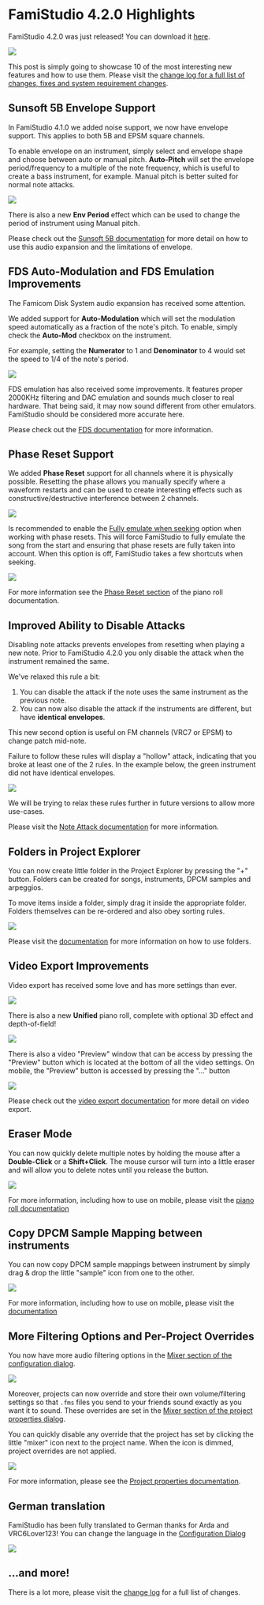 # FamiStudio 4.2.0 Highlights

FamiStudio 4.2.0 was just released! You can download it [here](https://famistudio.org/#download).

![](420/Thumbnail.png#center)

This post is simply going to showcase 10 of the most interesting new features and how to use them. Please visit the [change log for a full list of changes, fixes and system requirement changes](../changelog.md#version-420).

## Sunsoft 5B Envelope Support

In FamiStudio 4.1.0 we added noise support, we now have envelope support. This applies to both 5B and EPSM square channels.

To enable envelope on an instrument, simply select and envelope shape and choose between auto or manual pitch. **Auto-Pitch** will set the envelope period/frequency to a multiple of the note frequency, which is useful to create a bass instrument, for example. Manual pitch is better suited for normal note attacks. 

![](420/S5BEnvelope.gif#center)

There is also a new **Env Period** effect which can be used to change the period of instrument using Manual pitch. 

Please check out the [Sunsoft 5B documentation](../expansion.md#sunsoft-5b) for more detail on how to use this audio expansion and the limitations of envelope.

## FDS Auto-Modulation and FDS Emulation Improvements

The Famicom Disk System audio expansion has received some attention.

We added support for **Auto-Modulation** which will set the modulation speed automatically as a fraction of the note's pitch. To enable, simply check the **Auto-Mod** checkbox on the instrument.

For example, setting the **Numerator** to 1 and **Denominator** to 4 would set the speed to 1/4 of the note's period. 

![](420/FDSAutoMod.gif#center)

FDS emulation has also received some improvements. It features proper 2000KHz filtering and DAC emulation and sounds much closer to real hardware. That being said, it may now sound different from other emulators. FamiStudio should be considered more accurate here.

Please check out the [FDS documentation](../expansion.md#famicom-disk-system) for more information.

## Phase Reset Support

We added **Phase Reset** support for all channels where it is physically possible. Resetting the phase allows you manually specify where a waveform restarts and can be used to create interesting effects such as constructive/destructive interference between 2 channels.

![](420/PhaseReset.png#center)

Is recommended to enable the [Fully emulate when seeking](../config.md#sound-configuration) option when working with phase resets. This will force FamiStudio to fully emulate the song from the start and ensuring that phase resets are fully taken into account. When this option is off, FamiStudio takes a few shortcuts when seeking.

![](420/AccurateSeek.png#center)

For more information see the [Phase Reset section](../pianoroll.md#phase-reset) of the piano roll documentation.

## Improved Ability to Disable Attacks

Disabling note attacks prevents envelopes from resetting when playing a new note. Prior to FamiStudio 4.2.0 you only disable the attack when the instrument remained the same.

We've relaxed this rule a bit:

1. You can disable the attack if the note uses the same instrument as the previous note.
2. You can now also disable the attack if the instruments are different, but have **identical envelopes**. 

This new second option is useful on FM channels (VRC7 or EPSM) to change patch mid-note. 

Failure to follow these rules will display a "hollow" attack, indicating that you broke at least one of the 2 rules. In the example below, the green instrument did not have identical envelopes. 

![](../images/NoAttackError.png#center)

We will be trying to relax these rules further in future versions to allow more use-cases.

Please visit the [Note Attack documentation](../pianoroll.md#note-attack) for more information.

## Folders in Project Explorer

You can now create little folder in the Project Explorer by pressing the "+" button. Folders can be created for songs, instruments, DPCM samples and arpeggios.

To move items inside a folder, simply drag it inside the appropriate folder. Folders themselves can be re-ordered and also obey sorting rules. 

![](../images/MoveFolder.gif#center)

Please visit the [documentation](../instruments.md#organizing-instruments) for more information on how to use folders.

## Video Export Improvements

Video export has received some love and has more settings than ever. 

![](../images/ExportVideo.png#center)

There is also a new **Unified** piano roll, complete with optional 3D effect and depth-of-field!

![](../images/VideoScreenshot.jpg#center)

There is also a video "Preview" window that can be access by pressing the "Preview" button which is located at the bottom of all the video settings. On mobile, the "Preview" button is accessed by pressing the "..." button 

![](../images/MobileVideoPreview.gif#center)

Please check out the [video export documentation](../export.md#video) for more detail on video export.

## Eraser Mode

You can now quickly delete multiple notes by holding the mouse after a **Double-Click** or a **Shift+Click**. The mouse cursor will turn into a little eraser and will allow you to delete notes until you release the button.

![](../images/EraserMode.gif#center)

For more information, including how to use on mobile, please visit the [piano roll documentation](../pianoroll.md#adding-deleting-notes)

## Copy DPCM Sample Mapping between instruments

You can now copy DPCM sample mappings between instrument by simply drag & drop the little "sample" icon from one to the other. 

![](../images/CopySampleMappings.gif#center)

For more information, including how to use on mobile, please visit the [documentation](../instruments.md#copying-dpcm-sample-mappings)

## More Filtering Options and Per-Project Overrides

You now have more audio filtering options in the [Mixer section of the configuration dialog](../config.md#mixer). 

![](../images/ConfigMixer.png#center)

Moreover, projects can now override and store their own volume/filtering settings so that `.fms` files you send to your friends sound exactly as you want it to sound. These overrides are set in the [Mixer section of the project properties dialog](../song.md#mixer-settings). 

You can quickly disable any override that the project has set by clicking the little "mixer" icon next to the project name. When the icon is dimmed, project overrides are not applied.

![](../images/MixerSettingsOverride.png#center)

For more information, please see the [Project properties documentation](../song.md#mixer-settings).

## German translation

FamiStudio has been fully translated to German thanks for Arda and VRC6Lover123! You can change the language in the [Configuration Dialog](../config.md#general-configuration)

![](420/German.png#center)


## ...and more!

There is a lot more, please visit the [change log](../changelog.md#version-420) for a full list of changes.